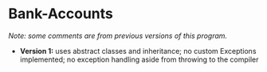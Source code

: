 # Bank-Accounts

*Note: some comments are from previous versions of this program.*

* **Version 1:** uses abstract classes and inheritance; no custom Exceptions implemented; no exception handling aside from throwing to the compiler